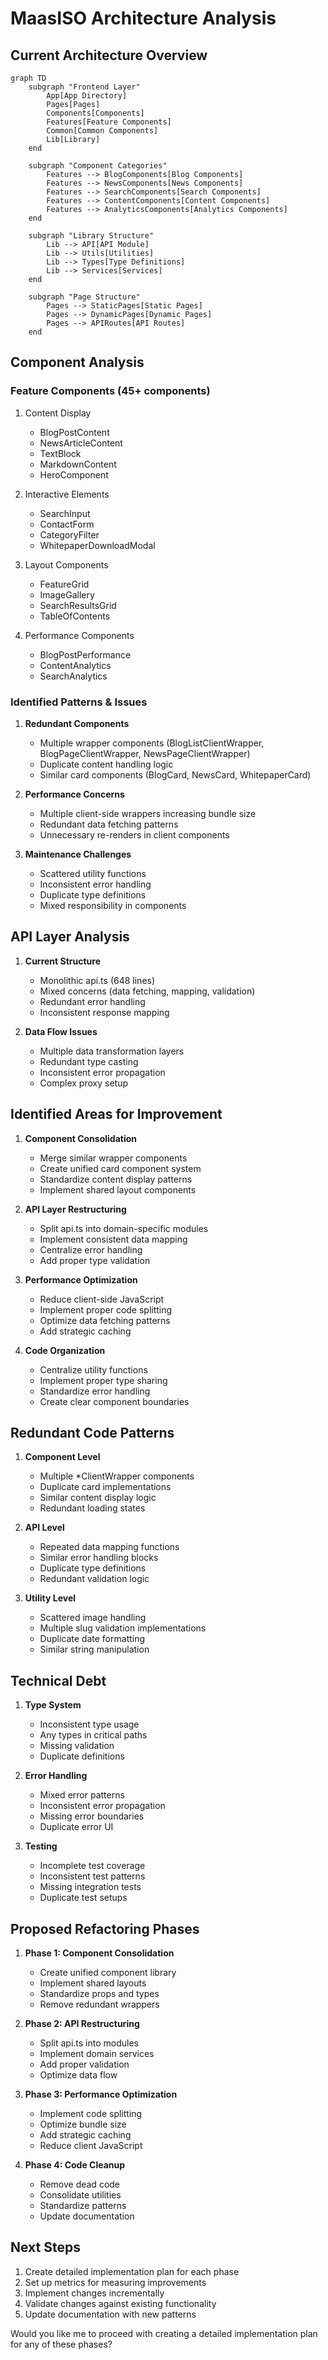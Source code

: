 # MaasISO Architecture Analysis

## Current Architecture Overview

```mermaid
graph TD
    subgraph "Frontend Layer"
        App[App Directory]
        Pages[Pages]
        Components[Components]
        Features[Feature Components]
        Common[Common Components]
        Lib[Library]
    end

    subgraph "Component Categories"
        Features --> BlogComponents[Blog Components]
        Features --> NewsComponents[News Components]
        Features --> SearchComponents[Search Components]
        Features --> ContentComponents[Content Components]
        Features --> AnalyticsComponents[Analytics Components]
    end

    subgraph "Library Structure"
        Lib --> API[API Module]
        Lib --> Utils[Utilities]
        Lib --> Types[Type Definitions]
        Lib --> Services[Services]
    end

    subgraph "Page Structure"
        Pages --> StaticPages[Static Pages]
        Pages --> DynamicPages[Dynamic Pages]
        Pages --> APIRoutes[API Routes]
    end
```

## Component Analysis

### Feature Components (45+ components)
1. Content Display
   - BlogPostContent
   - NewsArticleContent
   - TextBlock
   - MarkdownContent
   - HeroComponent

2. Interactive Elements
   - SearchInput
   - ContactForm
   - CategoryFilter
   - WhitepaperDownloadModal

3. Layout Components
   - FeatureGrid
   - ImageGallery
   - SearchResultsGrid
   - TableOfContents

4. Performance Components
   - BlogPostPerformance
   - ContentAnalytics
   - SearchAnalytics

### Identified Patterns & Issues

1. **Redundant Components**
   - Multiple wrapper components (BlogListClientWrapper, BlogPageClientWrapper, NewsPageClientWrapper)
   - Duplicate content handling logic
   - Similar card components (BlogCard, NewsCard, WhitepaperCard)

2. **Performance Concerns**
   - Multiple client-side wrappers increasing bundle size
   - Redundant data fetching patterns
   - Unnecessary re-renders in client components

3. **Maintenance Challenges**
   - Scattered utility functions
   - Inconsistent error handling
   - Duplicate type definitions
   - Mixed responsibility in components

## API Layer Analysis

1. **Current Structure**
   - Monolithic api.ts (648 lines)
   - Mixed concerns (data fetching, mapping, validation)
   - Redundant error handling
   - Inconsistent response mapping

2. **Data Flow Issues**
   - Multiple data transformation layers
   - Redundant type casting
   - Inconsistent error propagation
   - Complex proxy setup

## Identified Areas for Improvement

1. **Component Consolidation**
   - Merge similar wrapper components
   - Create unified card component system
   - Standardize content display patterns
   - Implement shared layout components

2. **API Layer Restructuring**
   - Split api.ts into domain-specific modules
   - Implement consistent data mapping
   - Centralize error handling
   - Add proper type validation

3. **Performance Optimization**
   - Reduce client-side JavaScript
   - Implement proper code splitting
   - Optimize data fetching patterns
   - Add strategic caching

4. **Code Organization**
   - Centralize utility functions
   - Implement proper type sharing
   - Standardize error handling
   - Create clear component boundaries

## Redundant Code Patterns

1. **Component Level**
   - Multiple *ClientWrapper components
   - Duplicate card implementations
   - Similar content display logic
   - Redundant loading states

2. **API Level**
   - Repeated data mapping functions
   - Similar error handling blocks
   - Duplicate type definitions
   - Redundant validation logic

3. **Utility Level**
   - Scattered image handling
   - Multiple slug validation implementations
   - Duplicate date formatting
   - Similar string manipulation

## Technical Debt

1. **Type System**
   - Inconsistent type usage
   - Any types in critical paths
   - Missing validation
   - Duplicate definitions

2. **Error Handling**
   - Mixed error patterns
   - Inconsistent error propagation
   - Missing error boundaries
   - Duplicate error UI

3. **Testing**
   - Incomplete test coverage
   - Inconsistent test patterns
   - Missing integration tests
   - Duplicate test setups

## Proposed Refactoring Phases

1. **Phase 1: Component Consolidation**
   - Create unified component library
   - Implement shared layouts
   - Standardize props and types
   - Remove redundant wrappers

2. **Phase 2: API Restructuring**
   - Split api.ts into modules
   - Implement domain services
   - Add proper validation
   - Optimize data flow

3. **Phase 3: Performance Optimization**
   - Implement code splitting
   - Optimize bundle size
   - Add strategic caching
   - Reduce client JavaScript

4. **Phase 4: Code Cleanup**
   - Remove dead code
   - Consolidate utilities
   - Standardize patterns
   - Update documentation

## Next Steps

1. Create detailed implementation plan for each phase
2. Set up metrics for measuring improvements
3. Implement changes incrementally
4. Validate changes against existing functionality
5. Update documentation with new patterns

Would you like me to proceed with creating a detailed implementation plan for any of these phases?